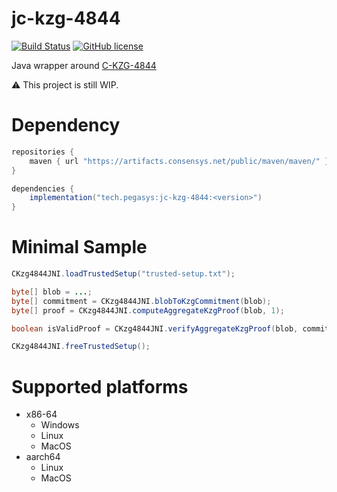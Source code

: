 # jc-kzg-4844

[![Build Status](https://circleci.com/gh/ConsenSys/jc-kzg-4844.svg?style=svg)](https://circleci.com/gh/ConsenSys/workflows/jc-kzg-4844)
[![GitHub license](https://img.shields.io/github/license/ConsenSys/jc-kzg-4844.svg)](https://github.com/ConsenSys/jc-kzg-4844/blob/master/LICENSE)

Java wrapper around [C-KZG-4844](https://github.com/ethereum/c-kzg-4844)

⚠️ This project is still WIP.

# Dependency

```groovy
repositories {
    maven { url "https://artifacts.consensys.net/public/maven/maven/" }
}

dependencies {
    implementation("tech.pegasys:jc-kzg-4844:<version>")
}
```

# Minimal Sample

```java
CKzg4844JNI.loadTrustedSetup("trusted-setup.txt");

byte[] blob = ...;
byte[] commitment = CKzg4844JNI.blobToKzgCommitment(blob);
byte[] proof = CKzg4844JNI.computeAggregateKzgProof(blob, 1);

boolean isValidProof = CKzg4844JNI.verifyAggregateKzgProof(blob, commitment, 1, proof);

CKzg4844JNI.freeTrustedSetup();
```

# Supported platforms

- x86-64
    - Windows
    - Linux
    - MacOS
- aarch64
    - Linux
    - MacOS